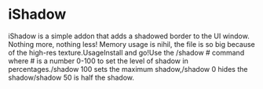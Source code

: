 # iShadow

iShadow is a simple addon that adds a shadowed border to the UI window. Nothing more, nothing less! Memory usage is nihil, the file is so big because of the high-res texture.UsageInstall and go!Use the /shadow # command where # is a number 0-100 to set the level of shadow in percentages./shadow 100 sets the maximum shadow,/shadow 0 hides the shadow/shadow 50 is half the shadow.
